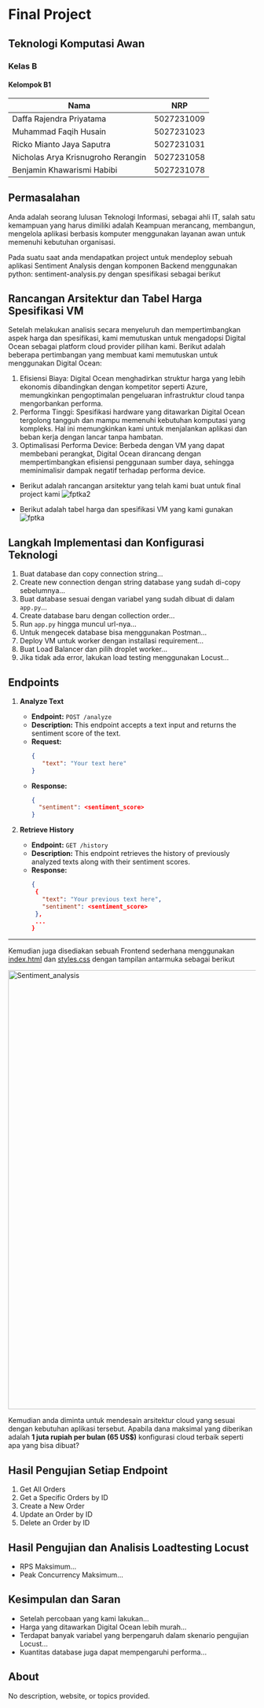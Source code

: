 # Final Project

## Teknologi Komputasi Awan

### Kelas B

#### Kelompok B1

Nama | NRP
---- | ----
Daffa Rajendra Priyatama | 5027231009
Muhammad Faqih Husain | 5027231023
Ricko Mianto Jaya Saputra | 5027231031
Nicholas Arya Krisnugroho Rerangin | 5027231058
Benjamin Khawarismi Habibi | 5027231078

## Permasalahan

Anda adalah seorang lulusan Teknologi Informasi, sebagai ahli IT, salah satu kemampuan yang harus dimiliki adalah Keampuan merancang, membangun, mengelola aplikasi berbasis komputer menggunakan layanan awan untuk memenuhi kebutuhan organisasi.

Pada suatu saat anda mendapatkan project untuk mendeploy sebuah aplikasi Sentiment Analysis dengan komponen Backend menggunakan python: sentiment-analysis.py dengan spesifikasi sebagai berikut

## Rancangan Arsitektur dan Tabel Harga Spesifikasi VM

Setelah melakukan analisis secara menyeluruh dan mempertimbangkan aspek harga dan spesifikasi, kami memutuskan untuk mengadopsi Digital Ocean sebagai platform cloud provider pilihan kami. Berikut adalah beberapa pertimbangan yang membuat kami memutuskan untuk menggunakan Digital Ocean:
1. Efisiensi Biaya: Digital Ocean menghadirkan struktur harga yang lebih ekonomis dibandingkan dengan kompetitor seperti Azure, memungkinkan pengoptimalan pengeluaran infrastruktur cloud tanpa mengorbankan performa.
2. Performa Tinggi: Spesifikasi hardware yang ditawarkan Digital Ocean tergolong tangguh dan mampu memenuhi kebutuhan komputasi yang kompleks. Hal ini memungkinkan kami untuk menjalankan aplikasi dan beban kerja dengan lancar tanpa hambatan.
3. Optimalisasi Performa Device: Berbeda dengan VM yang dapat membebani perangkat, Digital Ocean dirancang dengan mempertimbangkan efisiensi penggunaan sumber daya, sehingga meminimalisir dampak negatif terhadap performa device.

* Berikut adalah rancangan arsitektur yang telah kami buat untuk final project kami
![fptka2](https://github.com/RickoMianto/FPTKAB1/assets/150517828/5ce41cbb-397c-4c22-9ca4-b8950c3c077e)

* Berikut adalah tabel harga dan spesifikasi VM yang kami gunakan
![fptka](https://github.com/RickoMianto/FPTKAB1/assets/150517828/55c5569d-756e-4557-a1ae-88b45a9e8686)



## Langkah Implementasi dan Konfigurasi Teknologi

1. Buat database dan copy connection string...
2. Create new connection dengan string database yang sudah di-copy sebelumnya...
3. Buat database sesuai dengan variabel yang sudah dibuat di dalam `app.py`...
4. Create database baru dengan collection order...
5. Run `app.py` hingga muncul url-nya...
6. Untuk mengecek database bisa menggunakan Postman...
7. Deploy VM untuk worker dengan installasi requirement...
8. Buat Load Balancer dan pilih droplet worker...
9. Jika tidak ada error, lakukan load testing menggunakan Locust...

## Endpoints
1. **Analyze Text**
   - **Endpoint:** `POST /analyze`
   - **Description:** This endpoint accepts a text input and returns the sentiment score of the text.
   - **Request:**
     ```json
     {
        "text": "Your text here"
     }
     ```
    - **Response:**
      ```json
      {
        "sentiment": <sentiment_score>
      }
      ```

2. **Retrieve History**
   - **Endpoint:** `GET /history`
   - **Description:** This endpoint retrieves the history of previously analyzed texts along with their sentiment scores.
   - **Response:**
     ```json
     {
      {
        "text": "Your previous text here",
        "sentiment": <sentiment_score>
      },
      ...
     }
     ```
---

Kemudian juga disediakan sebuah Frontend sederhana menggunakan [index.html](/Resources/FE/index.html) dan [styles.css](/Resources/FE/styles.css) dengan tampilan antarmuka sebagai berikut

<img width="892" alt="Sentiment_analysis" src="https://github.com/RickoMianto/FPTKAB1/assets/149749135/a8b64d7a-db2e-4a15-8ff4-5be2649798e2">

Kemudian anda diminta untuk mendesain arsitektur cloud yang sesuai dengan kebutuhan aplikasi tersebut. Apabila dana maksimal yang diberikan adalah **1 juta rupiah per bulan (65 US$)**
konfigurasi cloud terbaik seperti apa yang bisa dibuat?

## Hasil Pengujian Setiap Endpoint

1. Get All Orders
2. Get a Specific Orders by ID
3. Create a New Order
4. Update an Order by ID
5. Delete an Order by ID

## Hasil Pengujian dan Analisis Loadtesting Locust

- RPS Maksimum...
- Peak Concurrency Maksimum...

## Kesimpulan dan Saran

- Setelah percobaan yang kami lakukan...
- Harga yang ditawarkan Digital Ocean lebih murah...
- Terdapat banyak variabel yang berpengaruh dalam skenario pengujian Locust...
- Kuantitas database juga dapat mempengaruhi performa...

## About

No description, website, or topics provided.
